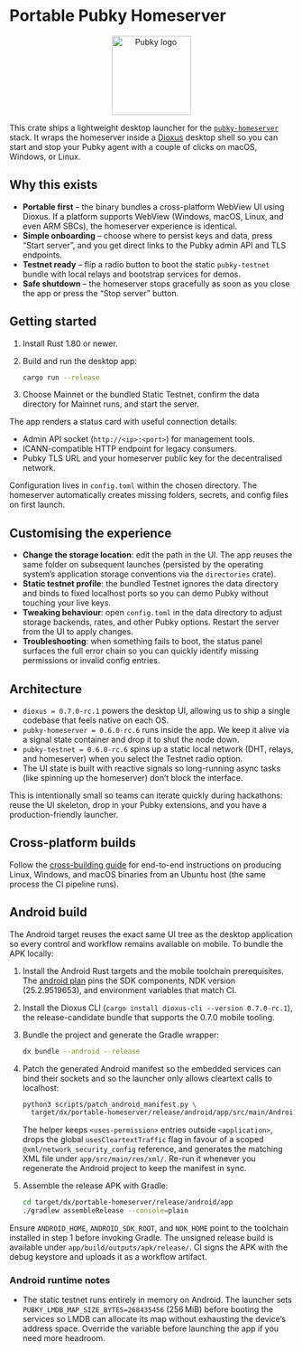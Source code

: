 # Portable Pubky Homeserver

<p align="center">
  <img src="https://pubky.org/pubky-core-logo.svg" alt="Pubky logo" width="140" />
</p>

This crate ships a lightweight desktop launcher for the [`pubky-homeserver`](https://crates.io/crates/pubky-homeserver) stack. It wraps the homeserver inside a [Dioxus](https://dioxuslabs.com/) desktop shell so you can start and stop your Pubky agent with a couple of clicks on macOS, Windows, or Linux.

## Why this exists

- **Portable first** – the binary bundles a cross-platform WebView UI using Dioxus. If a platform supports WebView (Windows, macOS, Linux, and even ARM SBCs), the homeserver experience is identical.
- **Simple onboarding** – choose where to persist keys and data, press “Start server”, and you get direct links to the Pubky admin API and TLS endpoints.
- **Testnet ready** – flip a radio button to boot the static `pubky-testnet` bundle with local relays and bootstrap services for demos.
- **Safe shutdown** – the homeserver stops gracefully as soon as you close the app or press the “Stop server” button.

## Getting started

1. Install Rust 1.80 or newer.
2. Build and run the desktop app:

   ```bash
   cargo run --release
   ```

3. Choose Mainnet or the bundled Static Testnet, confirm the data directory for Mainnet runs, and start the server.

The app renders a status card with useful connection details:

- Admin API socket (`http://<ip>:<port>`) for management tools.
- ICANN-compatible HTTP endpoint for legacy consumers.
- Pubky TLS URL and your homeserver public key for the decentralised network.

Configuration lives in `config.toml` within the chosen directory. The homeserver automatically creates missing folders, secrets, and config files on first launch.

## Customising the experience

- **Change the storage location**: edit the path in the UI. The app reuses the same folder on subsequent launches (persisted by the operating system’s application storage conventions via the `directories` crate).
- **Static testnet profile**: the bundled Testnet ignores the data directory and binds to fixed localhost ports so you can demo Pubky without touching your live keys.
- **Tweaking behaviour**: open `config.toml` in the data directory to adjust storage backends, rates, and other Pubky options. Restart the server from the UI to apply changes.
- **Troubleshooting**: when something fails to boot, the status panel surfaces the full error chain so you can quickly identify missing permissions or invalid config entries.

## Architecture

- `dioxus = 0.7.0-rc.1` powers the desktop UI, allowing us to ship a single codebase that feels native on each OS.
- `pubky-homeserver = 0.6.0-rc.6` runs inside the app. We keep it alive via a signal state container and drop it to shut the node down.
- `pubky-testnet = 0.6.0-rc.6` spins up a static local network (DHT, relays, and homeserver) when you select the Testnet radio option.
- The UI state is built with reactive signals so long-running async tasks (like spinning up the homeserver) don’t block the interface.

This is intentionally small so teams can iterate quickly during hackathons: reuse the UI skeleton, drop in your Pubky extensions, and you have a production-friendly launcher.

## Cross-platform builds

Follow the [cross-building guide](../docs/cross-building.md) for end-to-end instructions on producing Linux, Windows, and macOS binaries from an Ubuntu host (the same process the CI pipeline runs).

## Android build

The Android target reuses the exact same UI tree as the desktop application so every control and workflow remains available on mobile. To bundle the APK locally:

1. Install the Android Rust targets and the mobile toolchain prerequisites. The [android plan](docs/android-plan.md) pins the SDK components, NDK version (25.2.9519653), and environment variables that match CI.
2. Install the Dioxus CLI (`cargo install dioxus-cli --version 0.7.0-rc.1`), the release-candidate bundle that supports the 0.7.0 mobile tooling.
3. Bundle the project and generate the Gradle wrapper:

   ```bash
   dx bundle --android --release
   ```

4. Patch the generated Android manifest so the embedded services can bind their sockets and so the launcher only allows cleartext calls to localhost:

   ```bash
   python3 scripts/patch_android_manifest.py \
     target/dx/portable-homeserver/release/android/app/src/main/AndroidManifest.xml
   ```

   The helper keeps `<uses-permission>` entries outside `<application>`, drops the global `usesCleartextTraffic` flag in favour of a scoped `@xml/network_security_config` reference, and generates the matching XML file under `app/src/main/res/xml/`. Re-run it whenever you regenerate the Android project to keep the manifest in sync.

5. Assemble the release APK with Gradle:

   ```bash
   cd target/dx/portable-homeserver/release/android/app
   ./gradlew assembleRelease --console=plain
   ```

Ensure `ANDROID_HOME`, `ANDROID_SDK_ROOT`, and `NDK_HOME` point to the toolchain installed in step 1 before invoking Gradle. The unsigned release build is available under `app/build/outputs/apk/release/`. CI signs the APK with the debug keystore and uploads it as a workflow artifact.

### Android runtime notes

- The static testnet runs entirely in memory on Android. The launcher sets `PUBKY_LMDB_MAP_SIZE_BYTES=268435456` (256 MiB) before booting the services so LMDB can allocate its map without exhausting the device’s address space. Override the variable before launching the app if you need more headroom.

